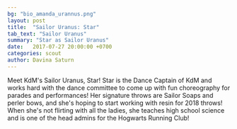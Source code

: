 ```yaml
---
bg: "bio_amanda_urannus.png"
layout: post
title:  "Sailor Uranus: Star"
tab_text: "Sailor Uranus"
summary: "Star as Sailor Uranus"
date:   2017-07-27 20:00:00 +0700
categories: scout
author: Davina Saturn
---
```


Meet KdM's Sailor Uranus, Star! Star is the Dance Captain of KdM and works hard with the dance committee to come up with fun choreography for parades and performances! Her signature throws are Sailor Soaps and perler bows, and she's hoping to start working with resin for 2018 throws! When she's not flirting with all the ladies, she teaches high school science and is one of the head admins for the Hogwarts Running Club!
